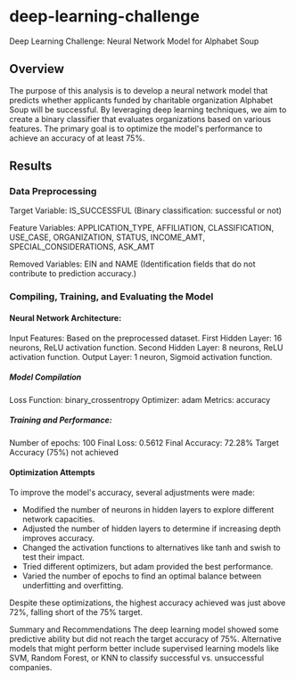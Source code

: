 # deep-learning-challenge

Deep Learning Challenge: Neural Network Model for Alphabet Soup

## Overview

The purpose of this analysis is to develop a neural network model that predicts whether applicants funded by charitable organization Alphabet Soup will be successful. By leveraging deep learning techniques, we aim to create a binary classifier that evaluates organizations based on various features. The primary goal is to optimize the model's performance to achieve an accuracy of at least 75%.

## Results

### Data Preprocessing

Target Variable: IS_SUCCESSFUL (Binary classification: successful or not)

Feature Variables: APPLICATION_TYPE, AFFILIATION, CLASSIFICATION, USE_CASE, ORGANIZATION, STATUS, INCOME_AMT, SPECIAL_CONSIDERATIONS, ASK_AMT

Removed Variables: EIN and NAME (Identification fields that do not contribute to prediction accuracy.)

### Compiling, Training, and Evaluating the Model

#### Neural Network Architecture:
Input Features: Based on the preprocessed dataset.
First Hidden Layer: 16 neurons, ReLU activation function.
Second Hidden Layer: 8 neurons, ReLU activation function.
Output Layer: 1 neuron, Sigmoid activation function.


##### Model Compilation
Loss Function: binary_crossentropy
Optimizer: adam
Metrics: accuracy

##### Training and Performance:
Number of epochs: 100
Final Loss: 0.5612
Final Accuracy: 72.28%
Target Accuracy (75%) not achieved

#### Optimization Attempts
To improve the model's accuracy, several adjustments were made:

- Modified the number of neurons in hidden layers to explore different network capacities.
- Adjusted the number of hidden layers to determine if increasing depth improves accuracy.
- Changed the activation functions to alternatives like tanh and swish to test their impact.
- Tried different optimizers, but adam provided the best performance.
- Varied the number of epochs to find an optimal balance between underfitting and overfitting.

Despite these optimizations, the highest accuracy achieved was just above 72%, falling short of the 75% target.

Summary and Recommendations
The deep learning model showed some predictive ability but did not reach the target accuracy of 75%. Alternative models that might perform better include supervised learning models like SVM, Random Forest, or KNN to classify successful vs. unsuccessful companies.

